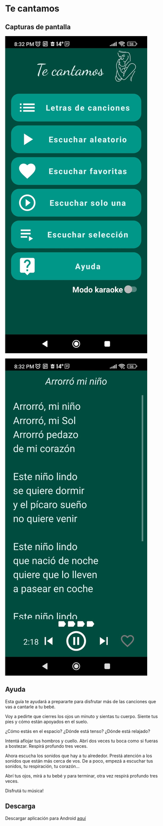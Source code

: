# Te cantamos

## Capturas de pantalla

![Pantalla principal](docs/principal.jpeg)

![Escuchando una canción](docs/escuchar.jpeg)

## Ayuda

Esta guía te ayudará a prepararte para disfrutar más de las canciones que vas a cantarle a tu bebé.

Voy a pedirte que cierres los ojos un minuto y sientas tu cuerpo. Siente tus pies y cómo están apoyados en el suelo.

¿Cómo estás en el espacio? ¿Dónde está tenso? ¿Dónde está relajado?

Intentá aflojar tus hombros y cuello. Abrí dos veces tu boca como si fueras a bostezar. Respirá profundo tres veces.

Ahora escucha los sonidos que hay a tu alrededor. Prestá atención a los sonidos que están más cerca de vos. De a poco, empezá a escuchar tus sonidos, tu respiración, tu corazón...

Abrí tus ojos, mirá a tu bebé y para terminar, otra vez respirá profundo tres veces.

Disfrutá tu música!

## Descarga

Descargar aplicación para Android [aquí](https://github.com/santiago-iturriaga/te_cantamos/releases/download/v1.0/te_cantamos-v1.0.apk)
